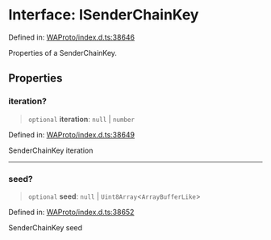 # Interface: ISenderChainKey

Defined in: [WAProto/index.d.ts:38646](https://github.com/Fokusdotid/Baileys/blob/039f28db78950e3bac7c407f144ea390dcdf207d/WAProto/index.d.ts#L38646)

Properties of a SenderChainKey.

## Properties

### iteration?

> `optional` **iteration**: `null` \| `number`

Defined in: [WAProto/index.d.ts:38649](https://github.com/Fokusdotid/Baileys/blob/039f28db78950e3bac7c407f144ea390dcdf207d/WAProto/index.d.ts#L38649)

SenderChainKey iteration

***

### seed?

> `optional` **seed**: `null` \| `Uint8Array`\<`ArrayBufferLike`\>

Defined in: [WAProto/index.d.ts:38652](https://github.com/Fokusdotid/Baileys/blob/039f28db78950e3bac7c407f144ea390dcdf207d/WAProto/index.d.ts#L38652)

SenderChainKey seed
